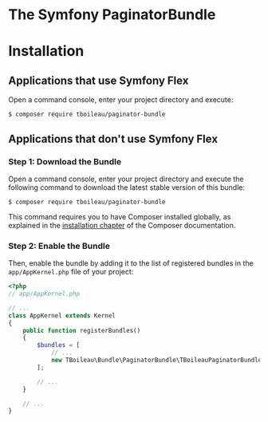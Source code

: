 The Symfony PaginatorBundle
=============================

Installation
============

Applications that use Symfony Flex
----------------------------------

Open a command console, enter your project directory and execute:

```console
$ composer require tboileau/paginator-bundle
```

Applications that don't use Symfony Flex
----------------------------------------

### Step 1: Download the Bundle

Open a command console, enter your project directory and execute the
following command to download the latest stable version of this bundle:

```console
$ composer require tboileau/paginator-bundle
```

This command requires you to have Composer installed globally, as explained
in the [installation chapter](https://getcomposer.org/doc/00-intro.md)
of the Composer documentation.

### Step 2: Enable the Bundle

Then, enable the bundle by adding it to the list of registered bundles
in the `app/AppKernel.php` file of your project:

```php
<?php
// app/AppKernel.php

// ...
class AppKernel extends Kernel
{
    public function registerBundles()
    {
        $bundles = [
            // ...
            new TBoileau\Bundle\PaginatorBundle\TBoileauPaginatorBundle()
        ];

        // ...
    }

    // ...
}
```
